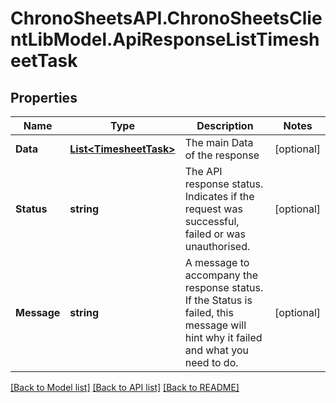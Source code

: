 
# ChronoSheetsAPI.ChronoSheetsClientLibModel.ApiResponseListTimesheetTask

## Properties

Name | Type | Description | Notes
------------ | ------------- | ------------- | -------------
**Data** | [**List&lt;TimesheetTask&gt;**](TimesheetTask.md) | The main Data of the response | [optional] 
**Status** | **string** | The API response status. Indicates if the request was successful, failed or was unauthorised. | [optional] 
**Message** | **string** | A message to accompany the response status.  If the Status is failed, this message will hint why it failed and what you need to do. | [optional] 

[[Back to Model list]](../README.md#documentation-for-models)
[[Back to API list]](../README.md#documentation-for-api-endpoints)
[[Back to README]](../README.md)

